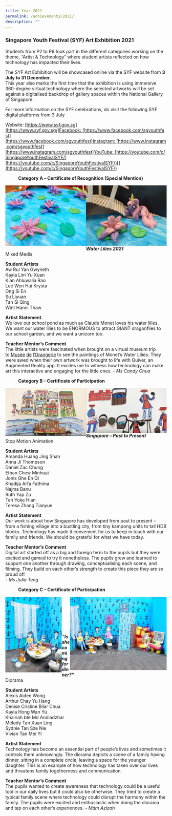 ```yaml
---
title: Year 2021
permalink: /achievements/2021/
description: ""
---
```

### Singapore Youth Festival (SYF) Art Exhibition 2021
 

Students from P2 to P6 took part in the different categories working on the theme, “Artist & Technology” where student artists reflected on how technology has impacted their lives.

The SYF Art Exhibition will be showcased online via the SYF website from **3 July to 31 December**.  
This year also marks the first time that the exhibition is using immersive 360-degree virtual technology where the selected artworks will be set against a digitalised backdrop of gallery spaces within the National Gallery of Singapore.  
  
For more information on the SYF celebrations, do visit the following SYF digital platforms from 3 July

Website: [https://www.syf.gov.sg](https://www.syf.gov.sg/)Facebook: [https://www.facebook.com/sgyouthfest](https://www.facebook.com/sgyouthfest)Instagram: [https://www.instagram.com/sgyouthfest](https://www.instagram.com/sgyouthfest)YouTube: [https://youtube.com/c/SingaporeYouthFestivalSYF/](https://youtube.com/c/SingaporeYouthFestivalSYF/)[](https://youtube.com/c/SingaporeYouthFestivalSYF/)

<figure><b>Category A – Certificate of Recognition (Special Mention)</b></figure>

<img src="/images/syf1.png" style="width:50%" align=left> <img src="/images/syf2.png" style="width:50%" align=right> <br><br><br><br><br>

**_Water Lilies 2021_** 
<br>Mixed Media  
  
**Student Artists**  
Aw Rui Yan Gwyneth  
Kayla Lim Yu Xuan  
Kian Ahluwalia Rao  
Lee Wen Hui Krysta  
Ong Si En  
Su Liyuan  
Tan Si Qing  
Wint Hanni Thaw  
  
**Artist Statement**  
We love our school pond as much as Claude Monet loves his water lilies. We want our water lilies to be ENORMOUS to attract GIANT dragonflies to our school garden, and we want a unicorn too.

**Teacher Mentor’s Comment**
<br>The little artists were fascinated when brought on a virtual museum trip to [Musée](https://www.timeout.com/paris/en/museums/musee-de-lorangerie) [de](https://www.timeout.com/paris/en/museums/musee-de-lorangerie) [l’Orangerie](https://www.timeout.com/paris/en/museums/musee-de-lorangerie) to see the paintings of Monet’s Water Lilies. They were awed when their own artwork was brought to life with Quiver, an Augmented Reality app. It excites me to witness how technology can make art this interactive and engaging for the little ones. - _Ms Candy Chua_

<figure><b>Category B – Certificate of Participation</b></figure> 

<img src="/images/syf3.png" style="width:50%" align=left> <img src="/images/syf4.png" style="width:50%" align=right> <br><br><br><br><br>

**_Singapore – Past to Present_**
<br>Stop Motion Animation  
  
**Student Artists**
<br>Amanda Huang Jing Shan  
Anna Ji Thompson  
Daniel Zac Chung  
Ethan Chew Minhuai  
Jonis Ghe En Qi  
Khadija Arfa Fathima  
Najma Banu  
Ruth Yap Zu  
Teh Yoke Hian  
Teresa Zhang Tianyue  
  
**Artist Statement**
<br>Our work is about how Singapore has developed from past to present – from a fishing village into a bustling city, from tiny kampong units to tall HDB blocks. Technology has made it convenient for us to keep in touch with our family and friends. We should be grateful for what we have today.  
  
**Teacher Mentor’s Comment**  
Digital art started off as a big and foreign term to the pupils but they were excited and gamed to try it nonetheless. The pupils grew and learned to support one another through drawing, conceptualising each scene, and filming. They build on each other’s strength to create this piece they are so proud of!  
_\- Ms Julia Teng_

<figure><b>Category C – Certificate of Participation</b></figure> 

<img src="/images/syf5.png" style="width:35%" align=left> <img src="/images/syf6.png" style="width:60%" align=right> <br><br><br><br><br><br>

**_“Is she coming for dinner?”_**
<br>Diorama  
  
**Student Artists**
<br>Alexis Aiden Wong  
Arthur Chay Yu Hang  
Denise Cristine Bilar Chua  
Kayla Hong Wan Yu  
Khairiah bte Md Andiadzhar  
Melody Tan Xuan Ling  
Sydnie Tan Sze Nie  
Vivian Tan Mei Yi  
  
**Artist Statement**
<br>Technology has become an essential part of people’s lives and sometimes it controls them unknowingly. The diorama depicts a scene of a family having dinner, sitting in a complete circle, leaving a space for the younger daughter. This is an example of how technology has taken over our lives and threatens family togetherness and communication.  
  
**Teacher Mentor’s Comment**
<br>The pupils wanted to create awareness that technology could be a useful tool in our daily lives but it could also be otherwise. They tried to create a typical family scene where technology could disrupt the harmony within the family. The pupils were excited and enthusiastic when doing the diorama and tap on each other’s experiences. _– Mdm Azizah_
